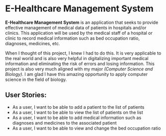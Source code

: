 # E-Healthcare Management System

**E-Healthcare Management System** is an application that seeks to provide effective management of medical data of 
patients in hospitals and/or clinics. This application will be used by the medical staff of a hospital or clinic to 
record medical information such as bed occupation ratio, diagnoses, medicines, etc.

When I thought of this project, I knew I had to do this. It is very applicable to the real world and is also very 
helpful in digitalizing important medical information and eliminating the risk of errors and losing information. 
This project is also very much aligned with my major *(Computer Science and Biology)*. I am glad I have this amazing
opportunity to apply computer science in the field of biology.

## User Stories:

- As a user, I want to be able to add a patient to the list of patients
- As a user, I want to be able to view the list of patients on the list
- As a user, I want to be able to add medical information such as diagnoses and medicines to the associated patient
- As a user, I want to be able to view and change the bed occupation ratio